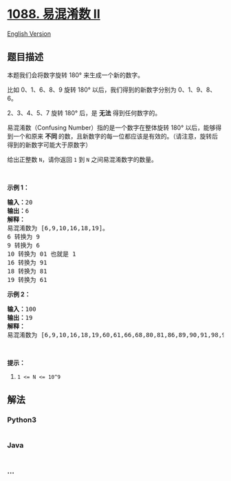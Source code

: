 # [1088. 易混淆数 II](https://leetcode-cn.com/problems/confusing-number-ii)

[English Version](https://github.com/yanglr/leetcode-ac/blob/master/assets/1000-1099/1088.Confusing%20Number%20II/README_EN.md)

## 题目描述

<!-- 这里写题目描述 -->

<p>本题我们会将数字旋转 180&deg; 来生成一个新的数字。</p>

<p>比如 0、1、6、8、9 旋转 180&deg; 以后，我们得到的新数字分别为&nbsp;0、1、9、8、6。</p>

<p>2、3、4、5、7 旋转 180&deg; 后，是 <strong>无法</strong> 得到任何数字的。</p>

<p>易混淆数（Confusing Number）指的是一个数字在整体旋转 180&deg; 以后，能够得到一个和原来&nbsp;<strong>不同&nbsp;</strong>的数，且新数字的每一位都应该是有效的。（请注意，旋转后得到的新数字可能大于原数字）</p>

<p>给出正整数&nbsp;<code>N</code>，请你返回 <code>1</code> 到 <code>N</code> 之间易混淆数字的数量。</p>

<p>&nbsp;</p>

<p><strong>示例 1：</strong></p>

<pre><strong>输入：</strong>20
<strong>输出：</strong>6
<strong>解释：</strong>
易混淆数为 [6,9,10,16,18,19]。
6 转换为 9
9 转换为 6
10 转换为 01 也就是 1
16 转换为 91
18 转换为 81
19 转换为 61
</pre>

<p><strong>示例 2：</strong></p>

<pre><strong>输入：</strong>100
<strong>输出：</strong>19
<strong>解释：</strong>
易混淆数为 [6,9,10,16,18,19,60,61,66,68,80,81,86,89,90,91,98,99,100]。
</pre>

<p>&nbsp;</p>

<p><strong>提示：</strong></p>

<ol>
	<li><code>1 &lt;= N &lt;= 10^9</code></li>
</ol>


## 解法

<!-- 这里可写通用的实现逻辑 -->

<!-- tabs:start -->

### **Python3**

<!-- 这里可写当前语言的特殊实现逻辑 -->

```python

```

### **Java**

<!-- 这里可写当前语言的特殊实现逻辑 -->

```java

```

### **...**

```

```

<!-- tabs:end -->
